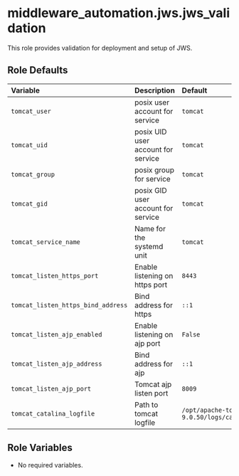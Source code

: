 middleware_automation.jws.jws_validation
========================================

This role provides validation for deployment and setup of JWS.


<!--start argument_specs-->
Role Defaults
-------------

| Variable | Description | Default |
|:---------|:------------|:--------|
|`tomcat_user`| posix user account for service | `tomcat` |
|`tomcat_uid`| posix UID user account for service | `tomcat` |
|`tomcat_group`| posix group for service | `tomcat` |
|`tomcat_gid`| posix GID user account for service | `tomcat` |
|`tomcat_service_name`| Name for the systemd unit | `tomcat` |
|`tomcat_listen_https_port`| Enable listening on https port | `8443` |
|`tomcat_listen_https_bind_address`| Bind address for https | `::1` |
|`tomcat_listen_ajp_enabled`| Enable listening on ajp port | `False` |
|`tomcat_listen_ajp_address`| Bind address for ajp | `::1` |
|`tomcat_listen_ajp_port`| Tomcat ajp listen port | `8009` |
|`tomcat_catalina_logfile`| Path to tomcat logfile | `/opt/apache-tomcat-9.0.50/logs/catalina.out` |

Role Variables
--------------

* No required variables.
<!--end argument_specs-->

